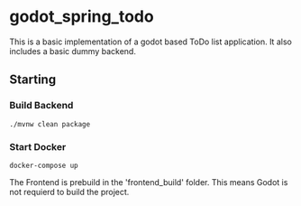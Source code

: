 # godot_spring_todo
This is a basic implementation of a godot based 
ToDo list application. It also includes a basic dummy backend.

## Starting
### Build Backend
```
./mvnw clean package
```

### Start Docker
```
docker-compose up
```

The Frontend is prebuild in the 'frontend_build' folder.
This means Godot is not requierd to build the project.
